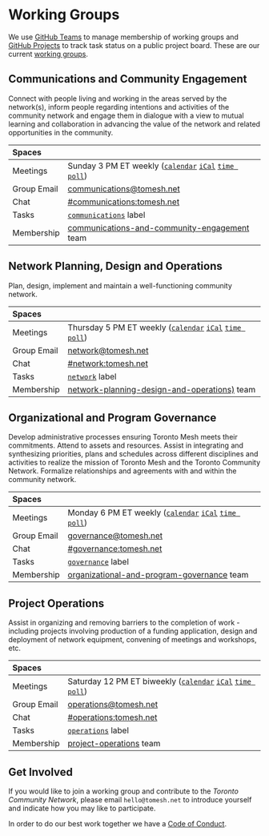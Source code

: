 # Working Groups
We use [GitHub Teams](https://github.com/orgs/tomeshnet/teams/toronto-community-network/teams) to manage membership of working groups and [GitHub Projects](https://github.com/tomeshnet/toronto-community-network/projects/1) to track task status on a public project board.
These are our current [working groups](https://github.com/orgs/tomeshnet/teams/toronto-community-network/teams).

## Communications and Community Engagement
Connect with people living and working in the areas served by the network(s), inform people regarding intentions and activities of the community network and engage them in dialogue with a view to mutual learning and collaboration in advancing the value of the network and related opportunities in the community.

| Spaces      |   |
|:------------|:--|
| Meetings    | Sunday 3 PM ET weekly ([`calendar`][calendar] [`iCal`][iCal] [`time poll`](https://www.when2meet.com/?9397727-snnPz)) |
| Group Email | communications@tomesh.net |
| Chat        | [#communications:tomesh.net](https://chat.tomesh.net/#/room/#communications:tomesh.net) |
| Tasks       | [`communications`](https://github.com/tomeshnet/toronto-community-network/projects/1?card_filter_query=label%3Acommunications) label |
| Membership  | [communications-and-community-engagement](https://github.com/orgs/tomeshnet/teams/communications-and-community-engagement) team |

## Network Planning, Design and Operations
Plan, design, implement and maintain a well-functioning community network.

| Spaces      |   |
|:------------|:--|
| Meetings    | Thursday 5 PM ET weekly ([`calendar`][calendar] [`iCal`][iCal] [`time poll`](https://www.when2meet.com/?9397732-hLOdX)) |
| Group Email | network@tomesh.net |
| Chat        | [#network:tomesh.net](https://chat.tomesh.net/#/room/#network:tomesh.net) |
| Tasks       | [`network`](https://github.com/tomeshnet/toronto-community-network/projects/1?card_filter_query=label%3Anetwork) label |
| Membership  | [network-planning-design-and-operations)](https://github.com/orgs/tomeshnet/teams/network-planning-design-and-operations) team |

## Organizational and Program Governance
Develop administrative processes ensuring Toronto Mesh meets their commitments.
Attend to assets and resources.
Assist in integrating and synthesizing priorities, plans and schedules across different disciplines and activities to realize the mission of Toronto Mesh and the Toronto Community Network.
Formalize relationships and agreements with and within the community network.

| Spaces      |   |
|:------------|:--|
| Meetings    | Monday 6 PM ET weekly ([`calendar`][calendar] [`iCal`][iCal] [`time poll`](https://www.when2meet.com/?9397736-b9JNO)) |
| Group Email | governance@tomesh.net |
| Chat        | [#governance:tomesh.net](https://chat.tomesh.net/#/room/#governance:tomesh.net) |
| Tasks       | [`governance`](https://github.com/tomeshnet/toronto-community-network/projects/1?card_filter_query=label%3Agovernance) label |
| Membership  | [organizational-and-program-governance](https://github.com/orgs/tomeshnet/teams/organizational-and-program-governance) team |

## Project Operations
Assist in organizing and removing barriers to the completion of work - including projects involving production of a funding application, design and deployment of network equipment, convening of meetings and workshops, etc.

| Spaces      |   |
|:------------|:--|
| Meetings    | Saturday 12 PM ET biweekly ([`calendar`][calendar] [`iCal`][iCal] [`time poll`](https://www.when2meet.com/?9397742-spOMQ)) |
| Group Email | operations@tomesh.net |
| Chat        | [#operations:tomesh.net](https://chat.tomesh.net/#/room/#operations:tomesh.net) |
| Tasks       | [`operations`](https://github.com/tomeshnet/toronto-community-network/projects/1?card_filter_query=label%3Aoperations) label |
| Membership  | [project-operations](https://github.com/orgs/tomeshnet/teams/project-operations) team |

## Get Involved

If you would like to join a working group and contribute to the _Toronto Community Network_, please email `hello@tomesh.net` to introduce yourself and indicate how you may like to participate.

In order to do our best work together we have a [Code of Conduct](https://tomesh.net/code-of-conduct/).

[calendar]: https://calendar.google.com/calendar/embed?src=rtir6741jis1vovitm068jfob0%40group.calendar.google.com
[iCal]: https://calendar.google.com/calendar/ical/rtir6741jis1vovitm068jfob0%40group.calendar.google.com/public/basic.ics
